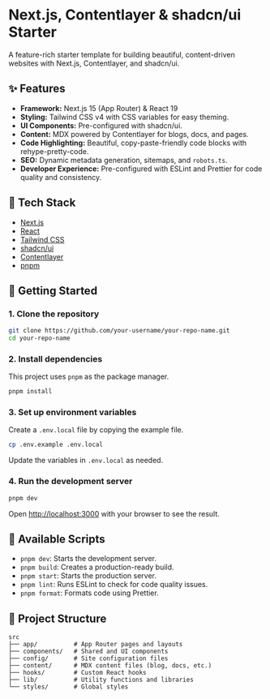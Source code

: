 # Next.js, Contentlayer & shadcn/ui Starter

A feature-rich starter template for building beautiful, content-driven websites with Next.js, Contentlayer, and shadcn/ui.

## ✨ Features

- **Framework:** Next.js 15 (App Router) & React 19
- **Styling:** Tailwind CSS v4 with CSS variables for easy theming.
- **UI Components:** Pre-configured with shadcn/ui.
- **Content:** MDX powered by Contentlayer for blogs, docs, and pages.
- **Code Highlighting:** Beautiful, copy-paste-friendly code blocks with rehype-pretty-code.
- **SEO:** Dynamic metadata generation, sitemaps, and `robots.ts`.
- **Developer Experience:** Pre-configured with ESLint and Prettier for code quality and consistency.

## 🚀 Tech Stack

- [Next.js](https://nextjs.org/)
- [React](https://react.dev/)
- [Tailwind CSS](https://tailwindcss.com/)
- [shadcn/ui](https://ui.shadcn.com/)
- [Contentlayer](https://www.contentlayer.dev/)
- [pnpm](https://pnpm.io/)

## 🚀 Getting Started

### 1. Clone the repository

```bash
git clone https://github.com/your-username/your-repo-name.git
cd your-repo-name
```

### 2. Install dependencies

This project uses `pnpm` as the package manager.

```bash
pnpm install
```

### 3. Set up environment variables

Create a `.env.local` file by copying the example file.

```bash
cp .env.example .env.local
```

Update the variables in `.env.local` as needed.

### 4. Run the development server

```bash
pnpm dev
```

Open [http://localhost:3000](http://localhost:3000) with your browser to see the result.

## 📜 Available Scripts

- `pnpm dev`: Starts the development server.
- `pnpm build`: Creates a production-ready build.
- `pnpm start`: Starts the production server.
- `pnpm lint`: Runs ESLint to check for code quality issues.
- `pnpm format`: Formats code using Prettier.

## 📁 Project Structure

```
src
├── app/          # App Router pages and layouts
├── components/   # Shared and UI components
├── config/       # Site configuration files
├── content/      # MDX content files (blog, docs, etc.)
├── hooks/        # Custom React hooks
├── lib/          # Utility functions and libraries
└── styles/       # Global styles
```
